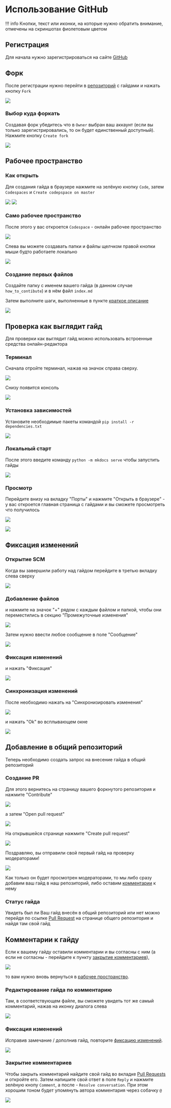 # Использование GitHub

!!! info
    Кнопки, текст или иконки, на которые нужно обратить внимание, отмечены на скриншотах
    фиолетовым цветом

## Регистрация
Для начала нужно зарегистрироваться на сайте [GitHub](https://github.com/)

## Форк

После регистрации нужно перейти в [репозиторий](https://github.com/Dreamfinity/Guides) с гайдами и нажать кнопку `Fork`

![](../images/00_forking.png)

### Выбор куда форкать
Создавая форк убедитесь что в `Owner` выбран ваш аккаунт (если вы только зарегистрировались, то он будет единственный
доступный). Нажмите кнопку `Create fork`

![](../images/01_fork.png)

## Рабочее пространство
### Как открыть
Для создания гайда в браузере нажмите на зелёную кнопку `Code`, затем `Codespaces` и `Create codepspace on master`

![](../images/02_forked_repo.png)
![](../images/03_codespaces_opening.png)

### Само рабочее пространство
После этого у вас откроется `Codespace` - онлайн рабочее пространство

![](../images/04_codespaces_opened.png)

Слева вы можете создавать папки и файлы щелчком правой кнопки мыши будто работаете локально

![](../images/05_codespaces_creating_dirs_and_files.png)

### Создание первых файлов
Создайте папку с именем вашего гайда (в данном случае `how_to_contibute`) и в нём файл `index.md`

Затем выполните шаги, выполненные в пункте [краткое описание](../index.md#краткое-описание)

![](../images/06_codespaces_opening_terminal.png)

## Проверка как выглядит гайд
Для проверки как выглядит гайд можно использовать встроенные средства онлайн-редактора

### Терминал
Сначала отройте терминал, нажав на значок справа сверху. 

![](../images/07._codespaces_pre_open_terminal.png)

Снизу появится консоль

![](../images/07_codespaces_opened_terminal.png)

### Установка зависимостей
Установите необходимые пакеты командой `pip install -r dependencies.txt`

![](../images/08_codespaces_installing_deps.png)

### Локальный старт
После этого введите команду `python -m mkdocs serve` чтобы запустить гайды

![](../images/09_codespaces_serving_guides.png)

### Просмотр
Перейдите внизу на вкладку "Порты" и нажмите "Открыть в браузере" - у вас откроется главная страница с гайдами и вы
сможете просмотреть что получилось

![](../images/10_codespaces_open_served_guides.png)

![](../images/11_served_guides.png)

## Фиксация изменений
### Открытие SCM
Когда вы завершили работу над гайдом перейдите в третью вкладку слева сверху

![](../images/12_codespaces_open_scm.png)

### Добавление файлов
и нажмите на значок "+" рядом с каждым файлом и папкой, чтобы они переместились в секцию "Промежуточные изменения"

![](../images/13_codespaces_adding_files_to_stage_area.png)

Затем нужно ввести любое сообщение в поле "Сообщение"

![](../images/14_codespaces_files_after_adding.png)

### Фиксация изменений
и нажать "Фиксация"

![](../images/15_codespaces_commit_message.png)

### Синхронизация изменений
После необходимо нажать на "Синхронизировать изменения"

![](../images/16_codespaces_changes_push.png)

и нажать "Ok" во всплывающем окне

![](../images/17_codespaces_confirm_push.png)

## Добавление в общий репозиторий

Теперь необходимо создать запрос на внесение гайда в общий репозиторий

### Создание PR
Для этого вернитесь на страницу вашего форкнутого репозитория и нажмите "Contribute"

![](../images/18_codespaces_open_repo.png)

а затем "Open pull request"

![](../images/19_codespaces_click_contribute.png)

На открывшейся странице нажмите "Create pull request"

![](../images/20_codespaces_creating_pr.png)

Поздравляю, вы отправили свой первый гайд на проверку модераторами!

![](../images/21_codespaces_pr_created.png)

Как только он будет просмотрен модераторами, то мы либо сразу добавим ваш гайд в наш репозиторий, либо
оставим [комментарии](#комментарии-к-гайду) к
нему

### Статус гайда

Увидеть был ли Ваш гайд внесён в общий репозиторий или нет можно перейдя по
ссылке [Pull Request](https://github.com/Dreamfinity/Guides/pulls)
на странице общего репозитория и найдя там свой гайд

## Комментарии к гайду

Если к вашему гайду оставили комментарии и вы согласны с ним (а если не согласны - перейдите к пункту
[закрытие комментариев](#закрытие-комментариев)),

![](../images/22_codespaces_mod_added_comments.png)

то вам нужно вновь вернуться в [рабочее пространство](#рабочее-пространство). 

### Редактирование гайда по комментарию
Там, в соответствующем файле, вы сможете увидеть тот же самый комментарий, нажав на иконку диалога слева

![](../images/23_codespaces_see_mod_comments.png)

### Фиксация изменений
Исправив замечание / дополнив гайд, повторите [фиксацию изменений](#фиксация-изменений).

![](../images/24_codespaces_fixing_mod_comments.png)

### Закрытие комментариев

Чтобы закрыть комментарий найдите свой гайд во вкладке [Pull Requests](#статус-гайда) и откройте его. Затем напишите
свой ответ в поле `Reply` и нажмите зелёную кнопу `Comment`, а после - `Resolve conversation`. При этом хорошим тоном
будет упомянуть автора комментария через собачку `@`

![](../images/25_codespaces_replying_to_mod.png)